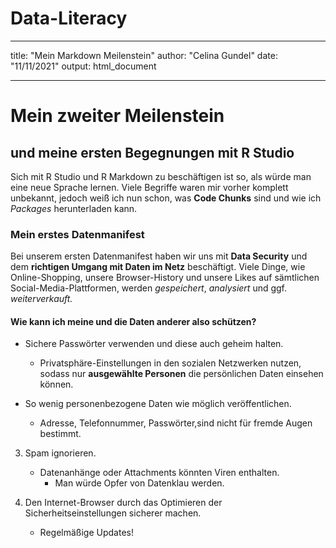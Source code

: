# Data-Literacy
---
title: "Mein Markdown Meilenstein"
author: "Celina Gundel"
date: "11/11/2021"
output: html_document
  
  
---

# Mein zweiter Meilenstein 
## und meine ersten Begegnungen mit R Studio

Sich mit R Studio und R Markdown zu beschäftigen ist so, als würde man eine
neue Sprache lernen. Viele Begriffe waren mir vorher komplett unbekannt, 
jedoch weiß ich nun schon, was **Code Chunks** sind und wie ich *Packages* 
herunterladen kann. 

### Mein erstes Datenmanifest
Bei unserem ersten Datenmanifest haben wir uns mit **Data Security** und 
dem **richtigen Umgang mit Daten im Netz** beschäftigt.
Viele Dinge, wie Online-Shopping, unsere Browser-History 
und unsere Likes auf sämtlichen Social-Media-Plattformen, 
werden *gespeichert*, *analysiert* und ggf. *weiterverkauft.*

#### Wie kann ich meine und die Daten anderer also schützen?


* Sichere Passwörter verwenden und diese auch geheim halten. 

    + Privatsphäre-Einstellungen in den sozialen Netzwerken nutzen, 
    sodass nur **ausgewählte Personen** die persönlichen Daten einsehen können.
    
  



* So wenig personenbezogene Daten wie möglich veröffentlichen.
    + Adresse, Telefonnummer, Passwörter,sind nicht für fremde Augen bestimmt.
    



3. Spam ignorieren.
    + Datenanhänge oder Attachments könnten Viren enthalten.
        - Man würde Opfer von Datenklau werden.
        



4. Den Internet-Browser durch das Optimieren der Sicherheitseinstellungen 
sicherer machen.
    + Regelmäßige Updates!

